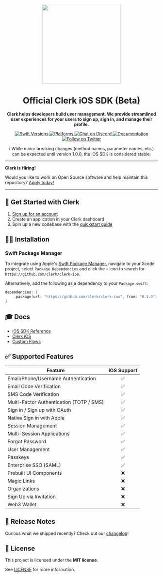 <p align="center">
  <a href="https://clerk.com?utm_source=github&utm_medium=clerk_ios" target="_blank" rel="noopener noreferrer">
    <picture>
      <source media="(prefers-color-scheme: dark)" srcset="https://images.clerk.com/static/logo-dark-mode-400x400.png">
      <img src="https://images.clerk.com/static/logo-light-mode-400x400.png" height="260">
    </picture>
  </a>
  <br />
</p>
<h1 align="center">
  Official Clerk iOS SDK (Beta)
</h1>
<p align="center">
  <strong>
    Clerk helps developers build user management. We provide streamlined user experiences for your users to sign up, sign in, and manage their profile.
  </strong>
</p>

<div align="center">
  <a href="https://swiftpackageindex.com/clerk/clerk-ios">
    <img src="https://img.shields.io/endpoint?url=https%3A%2F%2Fswiftpackageindex.com%2Fapi%2Fpackages%2Fclerk%2Fclerk-ios%2Fbadge%3Ftype%3Dswift-versions" alt="Swift Versions">
  </a>
  <a href="https://swiftpackageindex.com/clerk/clerk-ios">
    <img src="https://img.shields.io/endpoint?url=https%3A%2F%2Fswiftpackageindex.com%2Fapi%2Fpackages%2Fclerk%2Fclerk-ios%2Fbadge%3Ftype%3Dplatforms" alt="Platforms">
  </a>
  <a href="https://clerk.com/discord">
    <img src="https://img.shields.io/discord/856971667393609759.svg?logo=discord" alt="Chat on Discord">
  </a>
  <a href="https://clerk.com/docs">
    <img src="https://img.shields.io/badge/documentation-clerk-green.svg" alt="Documentation">
  </a>
  <a href="https://twitter.com/intent/follow?screen_name=ClerkDev">
    <img src="https://img.shields.io/twitter/follow/ClerkDev?style=social" alt="Follow on Twitter">
  </a>
</div>


<p align="center">
  ℹ️ While minor breaking changes (method names, parameter names, etc.) can be expected until version 1.0.0, the iOS SDK is considered stable.
</p>

---

**Clerk is Hiring!**

Would you like to work on Open Source software and help maintain this repository? [Apply today!](https://jobs.ashbyhq.com/clerk)

---

## 🚀 Get Started with Clerk

1. [Sign up for an account](https://dashboard.clerk.com/sign-up?utm_source=github&utm_medium=clerk_ios_repo_readme)
1. Create an application in your Clerk dashboard
1. Spin up a new codebase with the [quickstart guide](https://clerk.com/docs/quickstarts/ios?utm_source=github&utm_medium=clerk_ios_repo_readme)

## 🧑‍💻 Installation

<!---

### CocoaPods

Clerk is available through [CocoaPods](http://cocoapods.org). To install
it, simply add the following line to your Podfile:

```bash
pod 'Clerk'
```

### Carthage

[Carthage](https://github.com/Carthage/Carthage) is a decentralized dependency manager that builds your dependencies and provides you with binary frameworks.

To integrate Clerk into your Xcode project using Carthage, specify it in your `Cartfile`:

```ogdl
github "KITGITHUBHANDLE/Clerk"
```

Run `carthage update --use-xcframeworks` to build the framework and drag the built `Clerk.xcframework` bundles from Carthage/Build into the "Frameworks and Libraries" section of your application’s Xcode project.

-->

### Swift Package Manager

To integrate using Apple's [Swift Package Manager](https://swift.org/package-manager/), navigate to your Xcode project, select `Package Dependencies` and click the `+` icon to search for `https://github.com/clerk/clerk-ios`.

Alternatively, add the following as a dependency to your `Package.swift`:

```swift
dependencies: [
    .package(url: "https://github.com/clerk/clerk-ios", from: "0.1.0")
]
```

## 🎓 Docs

- [iOS SDK Reference](https://swiftpackageindex.com/clerk/clerk-ios/main/documentation/clerk)
- [Clerk iOS](https://clerk.com/docs/references/ios/overview)
- [Custom Flows](https://clerk.com/docs/custom-flows/overview)

## ✅ Supported Features

| Feature | iOS Support
--- | :---:
Email/Phone/Username Authentication | ✅
Email Code Verification | ✅
SMS Code Verification | ✅
Multi-Factor Authentication (TOTP / SMS) | ✅
Sign in / Sign up with OAuth | ✅
Native Sign in with Apple | ✅
Session Management | ✅ 
Multi-Session Applications | ✅ 
Forgot Password | ✅
User Management | ✅ 
Passkeys | ✅
Enterprise SSO (SAML) | ✅ 
Prebuilt UI Components | ❌ 
Magic Links | ❌ 
Organizations | ❌ 
Sign Up via Invitation | ❌
Web3 Wallet | ❌

## 🚢 Release Notes

Curious what we shipped recently? Check out our [changelog](https://clerk.com/changelog)!

<!---
## 🤝 How to Contribute

We're open to all community contributions! If you'd like to contribute in any way, please read [our contribution guidelines](https://github.com/clerk/javascript/blob/main/docs/CONTRIBUTING.md). We'd love to have you as part of the Clerk community!
-->

## 📝 License

This project is licensed under the **MIT license**.

See [LICENSE](https://github.com/clerk/javascript/blob/main/LICENSE) for more information.
